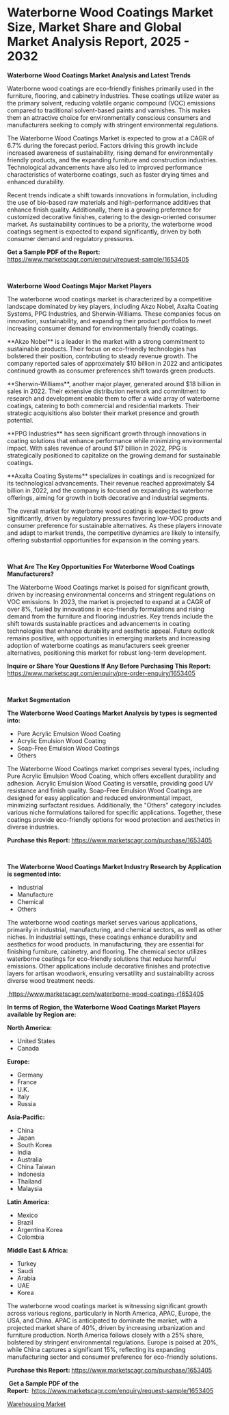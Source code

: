 <p><h1>Waterborne Wood Coatings Market Size, Market Share and Global Market Analysis Report, 2025 - 2032</h1></p><p><strong>Waterborne Wood Coatings Market Analysis and Latest Trends</strong></p>
<p><p>Waterborne wood coatings are eco-friendly finishes primarily used in the furniture, flooring, and cabinetry industries. These coatings utilize water as the primary solvent, reducing volatile organic compound (VOC) emissions compared to traditional solvent-based paints and varnishes. This makes them an attractive choice for environmentally conscious consumers and manufacturers seeking to comply with stringent environmental regulations.</p><p>The Waterborne Wood Coatings Market is expected to grow at a CAGR of 6.7% during the forecast period. Factors driving this growth include increased awareness of sustainability, rising demand for environmentally friendly products, and the expanding furniture and construction industries. Technological advancements have also led to improved performance characteristics of waterborne coatings, such as faster drying times and enhanced durability. </p><p>Recent trends indicate a shift towards innovations in formulation, including the use of bio-based raw materials and high-performance additives that enhance finish quality. Additionally, there is a growing preference for customized decorative finishes, catering to the design-oriented consumer market. As sustainability continues to be a priority, the waterborne wood coatings segment is expected to expand significantly, driven by both consumer demand and regulatory pressures.</p></p>
<p><strong>Get a Sample PDF of the Report:&nbsp;</strong> <a href="https://www.marketscagr.com/enquiry/request-sample/1653405?utm_campaign=2944&utm_medium=2&utm_source=Github&utm_content=ia&utm_term=05032025&utm_id=waterborne-wood-coatings">https://www.marketscagr.com/enquiry/request-sample/1653405</a></p>
<p>&nbsp;</p>
<p><strong>Waterborne Wood Coatings Major Market Players</strong></p>
<p><p>The waterborne wood coatings market is characterized by a competitive landscape dominated by key players, including Akzo Nobel, Axalta Coating Systems, PPG Industries, and Sherwin-Williams. These companies focus on innovation, sustainability, and expanding their product portfolios to meet increasing consumer demand for environmentally friendly coatings.</p><p>**Akzo Nobel** is a leader in the market with a strong commitment to sustainable products. Their focus on eco-friendly technologies has bolstered their position, contributing to steady revenue growth. The company reported sales of approximately $10 billion in 2022 and anticipates continued growth as consumer preferences shift towards green products.</p><p>**Sherwin-Williams**, another major player, generated around $18 billion in sales in 2022. Their extensive distribution network and commitment to research and development enable them to offer a wide array of waterborne coatings, catering to both commercial and residential markets. Their strategic acquisitions also bolster their market presence and growth potential.</p><p>**PPG Industries** has seen significant growth through innovations in coating solutions that enhance performance while minimizing environmental impact. With sales revenue of around $17 billion in 2022, PPG is strategically positioned to capitalize on the growing demand for sustainable coatings.</p><p>**Axalta Coating Systems** specializes in coatings and is recognized for its technological advancements. Their revenue reached approximately $4 billion in 2022, and the company is focused on expanding its waterborne offerings, aiming for growth in both decorative and industrial segments.</p><p>The overall market for waterborne wood coatings is expected to grow significantly, driven by regulatory pressures favoring low-VOC products and consumer preference for sustainable alternatives. As these players innovate and adapt to market trends, the competitive dynamics are likely to intensify, offering substantial opportunities for expansion in the coming years.</p></p>
<p>&nbsp;</p>
<p><strong>What Are The Key Opportunities For Waterborne Wood Coatings Manufacturers?</strong></p>
<p><p>The Waterborne Wood Coatings market is poised for significant growth, driven by increasing environmental concerns and stringent regulations on VOC emissions. In 2023, the market is projected to expand at a CAGR of over 8%, fueled by innovations in eco-friendly formulations and rising demand from the furniture and flooring industries. Key trends include the shift towards sustainable practices and advancements in coating technologies that enhance durability and aesthetic appeal. Future outlook remains positive, with opportunities in emerging markets and increasing adoption of waterborne coatings as manufacturers seek greener alternatives, positioning this market for robust long-term development.</p></p>
<p><strong>Inquire or Share Your Questions If Any Before Purchasing This Report:</strong> <a href="https://www.marketscagr.com/enquiry/pre-order-enquiry/1653405?utm_campaign=2944&utm_medium=2&utm_source=Github&utm_content=ia&utm_term=05032025&utm_id=waterborne-wood-coatings">https://www.marketscagr.com/enquiry/pre-order-enquiry/1653405</a></p>
<p>&nbsp;</p>
<p><strong>Market Segmentation</strong></p>
<p><strong>The Waterborne Wood Coatings Market Analysis by types is segmented into:</strong></p>
<p><ul><li>Pure Acrylic Emulsion Wood Coating</li><li>Acrylic Emulsion Wood Coating</li><li>Soap-Free Emulsion Wood Coatings</li><li>Others</li></ul></p>
<p><p>The Waterborne Wood Coatings market comprises several types, including Pure Acrylic Emulsion Wood Coating, which offers excellent durability and adhesion. Acrylic Emulsion Wood Coating is versatile, providing good UV resistance and finish quality. Soap-Free Emulsion Wood Coatings are designed for easy application and reduced environmental impact, minimizing surfactant residues. Additionally, the "Others" category includes various niche formulations tailored for specific applications. Together, these coatings provide eco-friendly options for wood protection and aesthetics in diverse industries.</p></p>
<p><strong>Purchase this Report:&nbsp;</strong><a href="https://www.marketscagr.com/purchase/1653405?utm_campaign=2944&utm_medium=2&utm_source=Github&utm_content=ia&utm_term=05032025&utm_id=waterborne-wood-coatings">https://www.marketscagr.com/purchase/1653405</a></p>
<p>&nbsp;</p>
<p><strong>The Waterborne Wood Coatings Market Industry Research by Application is segmented into:</strong></p>
<p><ul><li>Industrial</li><li>Manufacture</li><li>Chemical</li><li>Others</li></ul></p>
<p><p>The waterborne wood coatings market serves various applications, primarily in industrial, manufacturing, and chemical sectors, as well as other niches. In industrial settings, these coatings enhance durability and aesthetics for wood products. In manufacturing, they are essential for finishing furniture, cabinetry, and flooring. The chemical sector utilizes waterborne coatings for eco-friendly solutions that reduce harmful emissions. Other applications include decorative finishes and protective layers for artisan woodwork, ensuring versatility and sustainability across diverse wood treatment needs.</p></p>
<p><a href="https://www.marketscagr.com/waterborne-wood-coatings-r1653405?utm_campaign=2944&utm_medium=2&utm_source=Github&utm_content=ia&utm_term=05032025&utm_id=waterborne-wood-coatings">&nbsp;https://www.marketscagr.com/waterborne-wood-coatings-r1653405</a></p>
<p><strong>In terms of Region, the Waterborne Wood Coatings Market Players available by Region are:</strong></p>
<p>
    <p> <strong> North America: </strong>
        <ul>
            <li>United States</li>
            <li>Canada</li>
        </ul>
        </p> 
    <p> <strong> Europe: </strong>
        <ul>
            <li>Germany</li>
            <li>France</li>
            <li>U.K.</li>
            <li>Italy</li>
            <li>Russia</li>
        </ul>
        </p> 
    <p> <strong> Asia-Pacific: </strong>
        <ul>
            <li>China</li>
            <li>Japan</li>
            <li>South Korea</li>
            <li>India</li>
            <li>Australia</li>
            <li>China Taiwan</li>
            <li>Indonesia</li>
            <li>Thailand</li>
            <li>Malaysia</li>
        </ul>
        </p> 
    <p> <strong> Latin America: </strong>
        <ul>
            <li>Mexico</li>
            <li>Brazil</li>
            <li>Argentina Korea</li>
            <li>Colombia</li>
        </ul>
        </p> 
    <p> <strong> Middle East & Africa: </strong>
        <ul>
            <li>Turkey</li>
            <li>Saudi</li>
            <li>Arabia</li>
            <li>UAE</li>
            <li>Korea</li>
        </ul>
    </p>
    </p>
<p><p>The waterborne wood coatings market is witnessing significant growth across various regions, particularly in North America, APAC, Europe, the USA, and China. APAC is anticipated to dominate the market, with a projected market share of 40%, driven by increasing urbanization and furniture production. North America follows closely with a 25% share, bolstered by stringent environmental regulations. Europe is poised at 20%, while China captures a significant 15%, reflecting its expanding manufacturing sector and consumer preference for eco-friendly solutions.</p></p>
<p><strong>Purchase this Report: </strong><a href="https://www.marketscagr.com/purchase/1653405?utm_campaign=2944&utm_medium=2&utm_source=Github&utm_content=ia&utm_term=05032025&utm_id=waterborne-wood-coatings">https://www.marketscagr.com/purchase/1653405</a></p>
<p>&nbsp;<strong>Get a Sample PDF of the Report:&nbsp;&nbsp;</strong><a href="https://www.marketscagr.com/enquiry/request-sample/1653405?utm_campaign=2944&utm_medium=2&utm_source=Github&utm_content=ia&utm_term=05032025&utm_id=waterborne-wood-coatings">https://www.marketscagr.com/enquiry/request-sample/1653405</a></p>
<p><strong></strong></p>
<p><p><a href="https://github.com/ngozudapshi/Market-Research-Report-List-1/blob/main/warehousing-market.md?utm_campaign=2944&utm_medium=2&utm_source=Github&utm_content=ia&utm_term=05032025&utm_id=waterborne-wood-coatings">Warehousing Market</a></p></p>